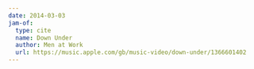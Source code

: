 ```yaml
---
date: 2014-03-03
jam-of:
  type: cite
  name: Down Under
  author: Men at Work
  url: https://music.apple.com/gb/music-video/down-under/1366601402
---
```

